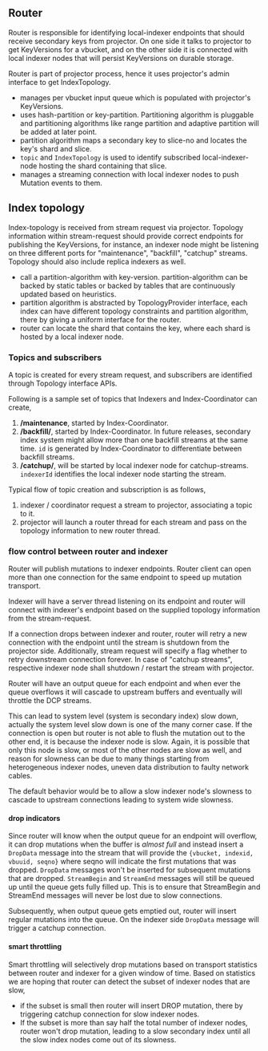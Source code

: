 ## Router

Router is responsible for identifying local-indexer endpoints that should
receive secondary keys from projector. On one side it talks to projector
to get KeyVersions for a vbucket, and on the other side it is connected with
local indexer nodes that will persist KeyVersions on durable storage.

Router is part of projector process, hence it uses projector's admin interface
to get IndexTopology.

* manages per vbucket input queue which is populated with projector's
  KeyVersions.
* uses hash-partition or key-partition. Partitioning algorithm is pluggable
  and partitioning algorithms like range partition and adaptive partition will
  be added at later point.
* partition algorithm maps a secondary key to slice-no and locates the key's
  shard and slice.
* `topic` and `IndexTopology` is used to identify subscribed local-indexer-node
  hosting the shard containing that slice.
* manages a streaming connection with local indexer nodes to push Mutation
  events to them.

## Index topology

Index-topology is received from stream request via projector. Topology
information within stream-request should provide correct endpoints for
publishing the KeyVersions, for instance, an indexer node might be listening
on three different ports for "maintenance", "backfill", "catchup" streams.
Topology should also include replica indexers as well.

* call a partition-algorithm with key-version. partition-algorithm can be
  backed by static tables or backed by tables that are continuously updated
  based on heuristics.
* partition algorithm is abstracted by TopologyProvider interface, each
  index can have different topology constraints and partition algorithm, there
  by giving a uniform interface for the router.
* router can locate the shard that contains the key, where each shard is
  hosted by a local indexer node.

### Topics and subscribers

A topic is created for every stream request, and subscribers are identified
through Topology interface APIs.

Following is a sample set of topics that Indexers and Index-Coordinator can
create,

1. **/maintenance**, started by Index-Coordinator.
2. **/backfill/<id>**, started by Index-Coordinator. In future releases,
   secondary index system might allow more than one backfill streams at the same
   time. `id` is generated by Index-Coordinator to differentiate between backfill
   streams.
3. **/catchup/<indexerId>**, will be started by local indexer node for
   catchup-streams. `indexerId` identifies the local indexer node starting the
   stream.

Typical flow of topic creation and subscription is as follows,

1. indexer / coordinator request a stream to projector, associating a topic to it.
2. projector will launch a router thread for each stream and pass on the
   topology information to new router thread.

### flow control between router and indexer

Router will publish mutations to indexer endpoints. Router client can open more
than one connection for the same endpoint to speed up mutation transport.

Indexer will have a server thread listening on its endpoint and router will
connect with indexer's endpoint based on the supplied topology information
from the stream-request.

If a connection drops between indexer and router, router will retry a new
connection with the endpoint until the stream is shutdown from the projector
side. Additionally, stream request will specify a flag whether to retry
downstream connection forever. In case of "catchup streams", respective
indexer node shall shutdown / restart the stream with projector.

Router will have an output queue for each endpoint and when ever the queue
overflows it will cascade to upstream buffers and eventually will throttle the
DCP streams.

This can lead to system level (system is secondary index) slow down, actually
the system level slow down is one of the many corner case. If the connection is
open but router is not able to flush the mutation out to the other end, it is
because the indexer node is slow. Again, it is possible that only this node is
slow, or most of the other nodes are slow as well, and reason for slowness can
be due to many things starting from heterogeneous indexer nodes, uneven data
distribution to faulty network cables.

The default behavior would be to allow a slow indexer node's slowness to
cascade to upstream connections leading to system wide slowness.

#### drop indicators

Since router will know when the output queue for an endpoint will overflow, it
can drop mutations when the buffer is _almost full_ and instead insert a
`DropData` message into the stream that will provide the
`{vbucket, indexid, vbuuid, seqno}` where seqno will indicate the first
mutations that was dropped. `DropData` messages won't be inserted for subsequent
mutations that are dropped. `StreamBegin` and `StreamEnd` messages will still
be queued up until the queue gets fully filled up. This is to ensure that
StreamBegin and StreamEnd messages will never be lost due to slow connections.

Subsequently, when output queue gets emptied out, router will insert regular
mutations into the queue. On the indexer side `DropData` message will trigger a
catchup connection.

#### smart throttling

Smart throttling will selectively drop mutations based on transport statistics
between router and indexer for a given window of time. Based on statistics we
are hoping that router can detect the subset of indexer nodes that are slow,
* if the subset is small then router will insert DROP mutation, there by
  triggering catchup connection for slow indexer nodes.
* If the subset is more than say half the total number of indexer nodes,
  router won't drop mutation, leading to a slow secondary index until all the
  slow index nodes come out of its slowness.

